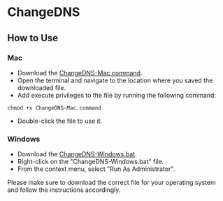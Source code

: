 # ChangeDNS

## How to Use

### Mac
- Download the [ChangeDNS-Mac.command](https://github.com/Behnamjef/ChangeDNS/blob/main/ChangeDNS-Mac.command).
- Open the terminal and navigate to the location where you saved the downloaded file.
- Add execute privileges to the file by running the following command:
```
chmod +x ChangeDNS-Mac.command
```
- Double-click the file to use it.

### Windows
- Download the [ChangeDNS-Windows.bat](https://github.com/Behnamjef/ChangeDNS/blob/main/ChangeDNS-Windows.bat).
- Right-click on the "ChangeDNS-Windows.bat" file.
- From the context menu, select "Run As Administrator".

Please make sure to download the correct file for your operating system and follow the instructions accordingly.
